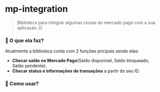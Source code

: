 # mp-integration
 > Biblioteca para integrar algumas coisas do mercado pago com a sua aplicação ;D

### 🔩 O que ela faz?

Atualmente a biblioteca conta com 2 funções pricipais sendo elas:
* **Checar saldo no Mercado Pago**(Saldo disponível, Saldo bloqueado, Saldo pendente).
* **Checar status e informações de transações** a partir do seu ID.

### 📔 Como usar?

